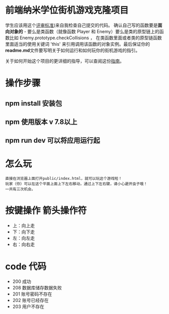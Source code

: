 
前端纳米学位街机游戏克隆项目
===============================

学生应该用这个[评审标准](https://review.udacity.com/#!/rubrics/499/view))来自我检查自己提交的代码。 确认自己写的函数要是**面向对象的** -  要么是类函数（就像函数 Player 和 Enemy）要么是类的原型链上的函数比如 Enemy.prototype.checkCollisions ， 在类函数里面或者类的原型链函数里面适当的使用关键词 'this' 来引用调用该函数的对象实例。最后保证你的**readme.md**文件要写明关于如何运行和如何玩你的街机游戏的指引。

关于如何开始这个项目的更详细的指导，可以查阅这份[指南](https://gdgdocs.org/document/d/1v01aScPjSWCCWQLIpFqvg3-vXLH2e8_SZQKC8jNO0Dc/pub?embedded=true)。

# 操作步骤

## npm install 安装包
## npm 使用版本 v 7.8以上
## npm run dev 可以将应用运行起

# 怎么玩

    直接在浏览器上面打开public/index.html，就可以玩这个游戏啦！
    玩家（你）可以在这个平面上面上下左右移动，通过上下左右键，请小心避开虫子哦！
    一共有三次机会。
    
# 按键操作 箭头操作符

* 上：向上走
* 下：向下走
* 左：向左走
* 右：向右走

# code 代码

* 200 成功
* 208 数据库储存数据失败
* 201 账号密码不存在
* 202 账号已经存在
* 203 用户不存在
